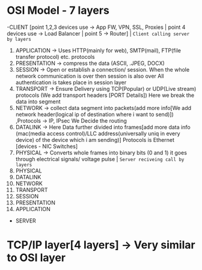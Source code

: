 # OSI Model - 7 layers
-CLIENT [point 1,2,3 devices use -> App FW, VPN, SSL, Proxies | point 4 devices use -> Load Balancer | point 5 -> Router]
   | `Client calling server by layers`
1. APPLICATION  -> Uses HTTP(mainly for web), SMTP(mail), FTP(file transfer protocol) etc. protocols
2. PRESENTATION -> compress the data (ASCII, .JPEG, DOCX)
3. SESSION -> Open or establish a connection/ session. When the whole network communication is over then session is also over
              All authentication is takes place in session layer
4. TRANSPORT -> Ensure Delivery using TCP(Popular) or UDP(Live stream) protocols (We add transport headers [PORT Details])
                Here we break the data into segment
5. NETWORK -> collect data segment into packets(add more info[We add network header(logical ip of destination where i want to send)])
              ,Protocols -> IP, IPsec We Decide the routing 
6. DATALINK -> Here Data further divided into frames[add more data info (mac(media access control)/LLC address(universally 
                uniq in every device) of the device which i am sending)] Protocols is Ethernet [devices - NIC Switches]
7. PHYSICAL -> Converts whole frames into binary bits (0 and 1) it goes through electrical signals/ voltage pulse
    |  `Server reciveing call by layers`
1. PHYSICAL
2. DATALINK
3. NETWORK
4. TRANSPORT
5. SESSION
6. PRESENTATION
7. APPLICATION
- SERVER

# TCP/IP layer[4 layers] -> Very similar to OSI layer 